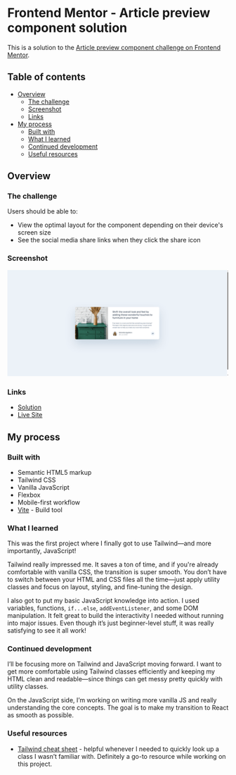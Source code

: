 # Frontend Mentor - Article preview component solution

This is a solution to the [Article preview component challenge on Frontend Mentor](https://www.frontendmentor.io/challenges/article-preview-component-dYBN_pYFT). 

## Table of contents

- [Overview](#overview)
  - [The challenge](#the-challenge)
  - [Screenshot](#screenshot)
  - [Links](#links)
- [My process](#my-process)
  - [Built with](#built-with)
  - [What I learned](#what-i-learned)
  - [Continued development](#continued-development)
  - [Useful resources](#useful-resources)

## Overview

### The challenge

Users should be able to:

- View the optimal layout for the component depending on their device's screen size
- See the social media share links when they click the share icon

### Screenshot

![](./public/images/Project-screenshot.png)

### Links

- [Solution](https://www.frontendmentor.io/challenges/article-preview-component-dYBN_pYFT)
- [Live Site](https://networksentinel.github.io/Frontend-Mentor-Challenge---Article-preview-component/)

## My process

### Built with

- Semantic HTML5 markup
- Tailwind CSS
- Vanilla JavaScript
- Flexbox
- Mobile-first workflow
- [Vite](https://vite.dev/) - Build tool

### What I learned

This was the first project where I finally got to use Tailwind—and more importantly, JavaScript!

Tailwind really impressed me. It saves a ton of time, and if you're already comfortable with vanilla CSS, the transition is super smooth. You don’t have to switch between your HTML and CSS files all the time—just apply utility classes and focus on layout, styling, and fine-tuning the design.

I also got to put my basic JavaScript knowledge into action. I used variables, functions, `if...else`, `addEventListener`, and some DOM manipulation. It felt great to build the interactivity I needed without running into major issues. Even though it’s just beginner-level stuff, it was really satisfying to see it all work!

### Continued development

I’ll be focusing more on Tailwind and JavaScript moving forward. I want to get more comfortable using Tailwind classes efficiently and keeping my HTML clean and readable—since things can get messy pretty quickly with utility classes.

On the JavaScript side, I’m working on writing more vanilla JS and really understanding the core concepts. The goal is to make my transition to React as smooth as possible.

### Useful resources

- [Tailwind cheat sheet](https://nerdcave.com/tailwind-cheat-sheet) - helpful whenever I needed to quickly look up a class I wasn’t familiar with. Definitely a go-to resource while working on this project.